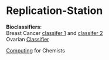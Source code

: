 # Replication-Station

**Bioclassifiers**:  
Breast Cancer [classifer 1](20250804brclass.ipynb) and [classifer 2](brclassifier.ipynb)  
Ovarian [Classifier](ovarian_classifier.py)  

[Computing](sci_computing_chemists_ML.ipynb) for Chemists 
